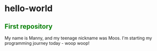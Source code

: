 <html>
  <style>
  .green-text {
  color: green;
  }
  </style>
  
# hello-world
<h2 class="green-text">First repository</h2>

<p>
  My name is Manny, and my teenage nickname was Moos. I'm starting my programming journey today - woop woop!
</p>
</html>
